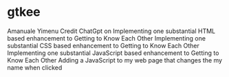 # gtkee
Amanuale Yimenu
Credit ChatGpt on
Implementing one substantial HTML based enhancement to Getting to Know Each Other
Implementing one substantial CSS based enhancement to Getting to Know Each Other
Implementing one substantial JavaScript based enhancement to Getting to Know Each Other
Adding a JavaScript to my web page that changes the my name when clicked
